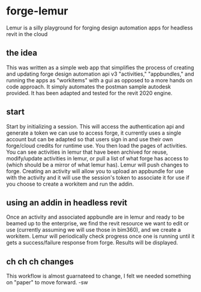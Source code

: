 # forge-lemur
Lemur is a silly playground for forging design automation apps for headless revit in the cloud

## the idea
This was written as a simple web app that simplifies the process of creating and updating forge design automation api v3 "activities," "appbundles," and running the apps as "workitems" with a gui as opposed to a more hands on code approach. It simply automates the postman sample autodesk provided. It has been adapted and tested for the revit 2020 engine.

## start
Start by initializing a session. This will access the authentication api and generate a token we can use to access forge, it currently uses a single account but can be adapted so that users sign in and use their own forge/cloud credits for runtime use.
You then load the pages of activities. You can see activities in lemur that have been archived for reuse, modify/update activities in lemur, or pull a list of what forge has access to (which should be a mirror of what lemur has). Lemur will push changes to forge.
Creating an activity will allow you to upload an appbundle for use with the activity and it will use the session's token to associate it for use if you choose to create a workitem and run the addin.

## using an addin in headless revit
Once an activity and associated appbundle are in lemur and ready to be beamed up to the enterprise, we find the revit resource we want to edit or use (currently assuming we will use those in bim360), and we create a workitem. Lemur will periodically check progress once one is running until it gets a success/failure response from forge. Results will be displayed.

## ch ch ch changes
This workflow is almost guarnateed to change, I felt we needed something on "paper" to move forward. -sw
